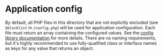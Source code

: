 # Application config

By default, all PHP files in this directory that are not explicitly excluded (see `$blocklist` in `/config.php`) will be used for application configuration.
Each file must return an array containing the configured values.
See the [config library documentation](https://github.com/Firehed/container) for more details.
There are no naming requirements, but it's highly recommended to use fully-qualified class or interface names as keys for any value that returns an object.
